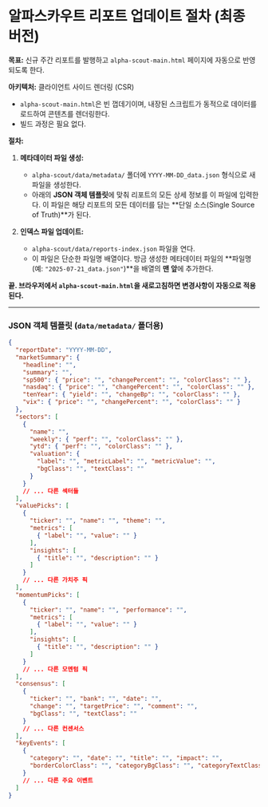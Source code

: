 # 알파스카우트 리포트 업데이트 절차 (최종 버전)

**목표:** 신규 주간 리포트를 발행하고 `alpha-scout-main.html` 페이지에 자동으로 반영되도록 한다.

**아키텍처:** 클라이언트 사이드 렌더링 (CSR)
- `alpha-scout-main.html`은 빈 껍데기이며, 내장된 스크립트가 동적으로 데이터를 로드하여 콘텐츠를 렌더링한다.
- 빌드 과정은 필요 없다.

**절차:**

1.  **메타데이터 파일 생성:**
    *   `alpha-scout/data/metadata/` 폴더에 `YYYY-MM-DD_data.json` 형식으로 새 파일을 생성한다.
    *   아래의 **JSON 객체 템플릿**에 맞춰 리포트의 모든 상세 정보를 이 파일에 입력한다. 이 파일은 해당 리포트의 모든 데이터를 담는 **단일 소스(Single Source of Truth)**가 된다.

2.  **인덱스 파일 업데이트:**
    *   `alpha-scout/data/reports-index.json` 파일을 연다.
    *   이 파일은 단순한 파일명 배열이다. 방금 생성한 메타데이터 파일의 **파일명(예: `"2025-07-21_data.json"`)**을 배열의 **맨 앞**에 추가한다.

**끝. 브라우저에서 `alpha-scout-main.html`을 새로고침하면 변경사항이 자동으로 적용된다.**

---

### JSON 객체 템플릿 (`data/metadata/` 폴더용)

```json
{
  "reportDate": "YYYY-MM-DD",
  "marketSummary": {
    "headline": "",
    "summary": "",
    "sp500": { "price": "", "changePercent": "", "colorClass": "" },
    "nasdaq": { "price": "", "changePercent": "", "colorClass": "" },
    "tenYear": { "yield": "", "changeBp": "", "colorClass": "" },
    "vix": { "price": "", "changePercent": "", "colorClass": "" }
  },
  "sectors": [
    {
      "name": "",
      "weekly": { "perf": "", "colorClass": "" },
      "ytd": { "perf": "", "colorClass": "" },
      "valuation": {
        "label": "", "metricLabel": "", "metricValue": "",
        "bgClass": "", "textClass": ""
      }
    }
    // ... 다른 섹터들
  ],
  "valuePicks": [
    {
      "ticker": "", "name": "", "theme": "",
      "metrics": [
        { "label": "", "value": "" }
      ],
      "insights": [
        { "title": "", "description": "" }
      ]
    }
    // ... 다른 가치주 픽
  ],
  "momentumPicks": [
    {
      "ticker": "", "name": "", "performance": "",
      "metrics": [
        { "label": "", "value": "" }
      ],
      "insights": [
        { "title": "", "description": "" }
      ]
    }
    // ... 다른 모멘텀 픽
  ],
  "consensus": [
    {
      "ticker": "", "bank": "", "date": "",
      "change": "", "targetPrice": "", "comment": "",
      "bgClass": "", "textClass": ""
    }
    // ... 다른 컨센서스
  ],
  "keyEvents": [
    {
      "category": "", "date": "", "title": "", "impact": "",
      "borderColorClass": "", "categoryBgClass": "", "categoryTextClass": ""
    }
    // ... 다른 주요 이벤트
  ]
}
```
